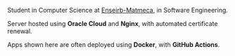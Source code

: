 Student in Computer Science at [Enseirb-Matmeca](https://enseirb-matmeca.bordeaux-inp.fr/fr), in Software Engineering.

Server hosted using **Oracle Cloud** and **Nginx**, with automated certificate renewal.

Apps shown here are often deployed using **Docker**, with **GitHub Actions**.
